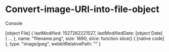 # Convert-image-URI-into-file-object
Console

[object File] {
  lastModified: 1527262221527,
  lastModifiedDate: [object Date] { ... },
  name: "filename.png",
  size: 1690,
  slice: function slice() { [native code] },
  type: "image/jpeg",
  webkitRelativePath: ""
}
